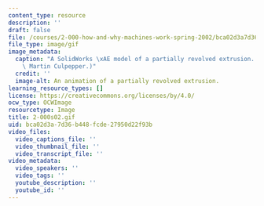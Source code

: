 ```yaml
---
content_type: resource
description: ''
draft: false
file: /courses/2-000-how-and-why-machines-work-spring-2002/bca02d3a7d36b448fcde27950d22f93b_2-000s02.gif
file_type: image/gif
image_metadata:
  caption: "A SolidWorks \xAE model of a partially revolved extrusion. (Image by Prof.\
    \ Martin Culpepper.)"
  credit: ''
  image-alt: An animation of a partially revolved extrusion.
learning_resource_types: []
license: https://creativecommons.org/licenses/by/4.0/
ocw_type: OCWImage
resourcetype: Image
title: 2-000s02.gif
uid: bca02d3a-7d36-b448-fcde-27950d22f93b
video_files:
  video_captions_file: ''
  video_thumbnail_file: ''
  video_transcript_file: ''
video_metadata:
  video_speakers: ''
  video_tags: ''
  youtube_description: ''
  youtube_id: ''
---
```


